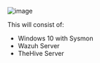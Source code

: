 ![image](https://github.com/user-attachments/assets/7229770a-2279-4a6f-9ab9-ab1caae29dbc)

This will consist of:
  - Windows 10 with Sysmon
  - Wazuh Server
  - TheHive Server
